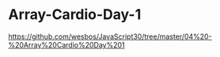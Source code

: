 # Array-Cardio-Day-1
https://github.com/wesbos/JavaScript30/tree/master/04%20-%20Array%20Cardio%20Day%201
